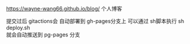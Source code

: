 https://wayne-wang66.github.io/blog/  个人博客

提交过后 gitactions会 自动部署到 gh-pages分支上
可以通过 sh脚本执行 
sh deploy.sh  
就会自动推送到 pg-pages 分支

